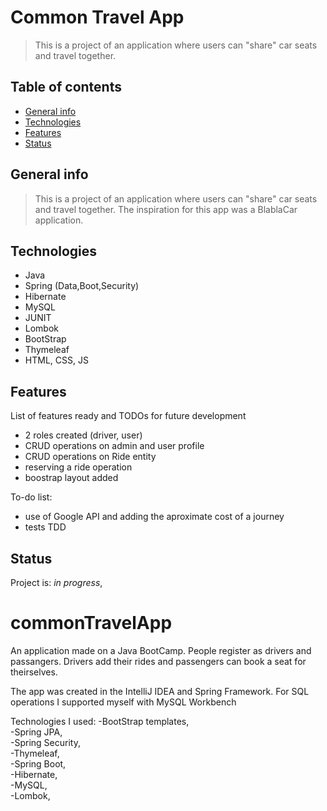 # Common Travel App

> This is a project of an application where users can "share" car seats and travel together. 

## Table of contents
* [General info](#general-info)
* [Technologies](#technologies)
* [Features](#features)
* [Status](#status)


## General info

> This is a project of an application where users can "share" car seats and travel together. The inspiration for this app was a BlablaCar application.


## Technologies
* Java
* Spring (Data,Boot,Security)
* Hibernate
* MySQL
* JUNIT
* Lombok
* BootStrap
* Thymeleaf
* HTML, CSS, JS

## Features
List of features ready and TODOs for future development

* 2 roles created (driver, user)
* CRUD operations on admin and user profile
* CRUD operations on Ride entity
* reserving a ride operation
* boostrap layout added

To-do list:
* use of Google API and adding the aproximate cost of a journey
* tests TDD


## Status
Project is: _in progress_,





# commonTravelApp

An application made on a Java BootCamp. People register as drivers and passangers. Drivers add their rides and passengers can book a seat for theirselves. 


The app was created in the IntelliJ IDEA and Spring Framework. For SQL operations I supported myself with MySQL Workbench

Technologies I used:
-BootStrap templates,  
-Spring JPA,  
-Spring Security,  
-Thymeleaf,  
-Spring Boot,  
-Hibernate,  
-MySQL,  
-Lombok,  
